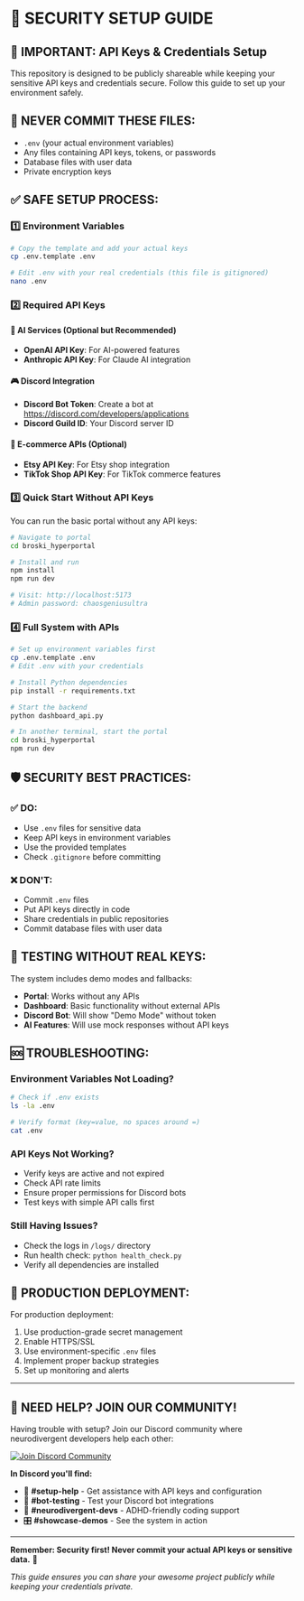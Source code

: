 # 🔐 SECURITY SETUP GUIDE

## 🎯 IMPORTANT: API Keys & Credentials Setup

This repository is designed to be publicly shareable while keeping your sensitive API keys and credentials secure. Follow this guide to set up your environment safely.

## 🚨 NEVER COMMIT THESE FILES:

- `.env` (your actual environment variables)
- Any files containing API keys, tokens, or passwords
- Database files with user data
- Private encryption keys

## ✅ SAFE SETUP PROCESS:

### 1️⃣ Environment Variables

```bash
# Copy the template and add your actual keys
cp .env.template .env

# Edit .env with your real credentials (this file is gitignored)
nano .env
```

### 2️⃣ Required API Keys

#### 🤖 AI Services (Optional but Recommended)

- **OpenAI API Key**: For AI-powered features
- **Anthropic API Key**: For Claude AI integration

#### 🎮 Discord Integration

- **Discord Bot Token**: Create a bot at https://discord.com/developers/applications
- **Discord Guild ID**: Your Discord server ID

#### 🛒 E-commerce APIs (Optional)

- **Etsy API Key**: For Etsy shop integration
- **TikTok Shop API Key**: For TikTok commerce features

### 3️⃣ Quick Start Without API Keys

You can run the basic portal without any API keys:

```bash
# Navigate to portal
cd broski_hyperportal

# Install and run
npm install
npm run dev

# Visit: http://localhost:5173
# Admin password: chaosgeniusultra
```

### 4️⃣ Full System with APIs

```bash
# Set up environment variables first
cp .env.template .env
# Edit .env with your credentials

# Install Python dependencies
pip install -r requirements.txt

# Start the backend
python dashboard_api.py

# In another terminal, start the portal
cd broski_hyperportal
npm run dev
```

## 🛡️ SECURITY BEST PRACTICES:

### ✅ DO:

- Use `.env` files for sensitive data
- Keep API keys in environment variables
- Use the provided templates
- Check `.gitignore` before committing

### ❌ DON'T:

- Commit `.env` files
- Put API keys directly in code
- Share credentials in public repositories
- Commit database files with user data

## 🔧 TESTING WITHOUT REAL KEYS:

The system includes demo modes and fallbacks:

- **Portal**: Works without any APIs
- **Dashboard**: Basic functionality without external APIs
- **Discord Bot**: Will show "Demo Mode" without token
- **AI Features**: Will use mock responses without API keys

## 🆘 TROUBLESHOOTING:

### Environment Variables Not Loading?

```bash
# Check if .env exists
ls -la .env

# Verify format (key=value, no spaces around =)
cat .env
```

### API Keys Not Working?

- Verify keys are active and not expired
- Check API rate limits
- Ensure proper permissions for Discord bots
- Test keys with simple API calls first

### Still Having Issues?

- Check the logs in `/logs/` directory
- Run health check: `python health_check.py`
- Verify all dependencies are installed

## 🎯 PRODUCTION DEPLOYMENT:

For production deployment:

1. Use production-grade secret management
2. Enable HTTPS/SSL
3. Use environment-specific `.env` files
4. Implement proper backup strategies
5. Set up monitoring and alerts

---

## 💜 **NEED HELP? JOIN OUR COMMUNITY!**

Having trouble with setup? Join our Discord community where neurodivergent developers help each other:

[![Join Discord Community](https://img.shields.io/badge/JOIN%20DISCORD-COMMUNITY%20SUPPORT-7289DA?style=for-the-badge&logo=discord)](https://discord.gg/ME2qkNy79k)

**In Discord you'll find:**

- 🔧 **#setup-help** - Get assistance with API keys and configuration
- 🤖 **#bot-testing** - Test your Discord bot integrations
- 💜 **#neurodivergent-devs** - ADHD-friendly coding support
- 🎛️ **#showcase-demos** - See the system in action

---

**Remember: Security first! Never commit your actual API keys or sensitive data.** 🔐

_This guide ensures you can share your awesome project publicly while keeping your credentials private._
